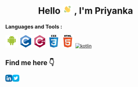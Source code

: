 <h1 align="center">Hello <img src="https://github.com/priyanka0906/priyanka0906/blob/main/gifs/hi.gif" width="30px"> , I'm Priyanka </h1>

<h3 align="left">Languages and Tools :</h3>
<p align="left"> 
<a href="https://developer.android.com" target="_blank"><img src="https://raw.githubusercontent.com/devicons/devicon/master/icons/android/android-original-wordmark.svg" alt="android" width="40" height="40"/></a>
<a href="https://www.cprogramming.com/" target="_blank"><img src="https://raw.githubusercontent.com/devicons/devicon/master/icons/c/c-original.svg" alt="c" width="40" height="40"/></a>
<a href="https://www.w3schools.com/cpp/" target="_blank"><img src="https://raw.githubusercontent.com/devicons/devicon/master/icons/cplusplus/cplusplus-original.svg" alt="cplusplus" width="40" height="40"/></a> 
<a href="https://www.w3schools.com/css/" target="_blank"> <img src="https://raw.githubusercontent.com/devicons/devicon/master/icons/css3/css3-original-wordmark.svg" alt="css3" width="40" height="40"/></a>
<a href="https://www.w3.org/html/" target="_blank"> <img src="https://raw.githubusercontent.com/devicons/devicon/master/icons/html5/html5-original-wordmark.svg" alt="html5" width="40" height="40"/></a> 
<a href="https://kotlinlang.org" target="_blank"> <img src="https://www.vectorlogo.zone/logos/kotlinlang/kotlinlang-icon.svg" alt="kotlin" width="40" height="40"/> </a> 
</p>


## Find me here 👇
<a href="https://www.linkedin.com/in/priyanka-a455a6192/">
  <img align="left" alt="Priyanka's Linkdein" width="22px" src="https://github.com/priyanka0906/priyanka0906/blob/main/img/Linkedin.png" />
</a>
<a href="https://twitter.com/priyank56393129">
  <img align="left" alt="Priyanka's Twitter" width="22px" src="https://github.com/priyanka0906/priyanka0906/blob/main/img/tw.png" />
</a>

